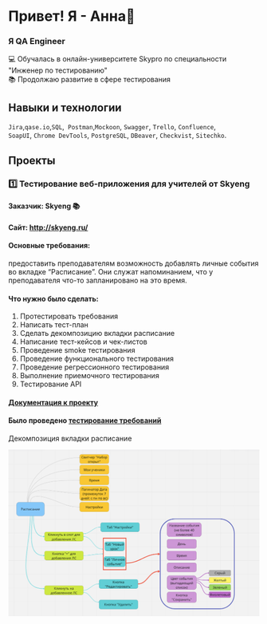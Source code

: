 # Привет! Я - Анна👋

### Я QA Engineer

💻 Обучалась в онлайн-университете Skypro по специальности "Инженер по тестированию" <br>
📚 Продолжаю развитие в сфере тестирования

## Навыки и технологии
``Jira``,``qase.io``,``SQL``,`` Postman``,``Mockoon``, ``Swagger``, ``Trello``, ``Confluence``, <br>
``SoapUI``, ``Chrome DevTools``, ``PostgreSQL``, ``DBeaver``, ``Checkvist``, ``Sitechko``.

## Проекты

### 1️⃣ Тестирование веб-приложения для учителей от Skyeng <br>

#### Заказчик: Skyeng 📚 <br>
#### Сайт: http://skyeng.ru/ <br>
#### Основные требования: 
предоставить преподавателям возможность добавлять личные события во вкладке “Расписание”. Они служат напоминанием, что у преподавателя что-то запланировано на это время. <br>
#### Что нужно было сделать: <br>
1. Протестировать требования <br>
2. Написать тест-план <br>
3. Сделать декомпозицию вкладки расписание <br>
4. Написание тест-кейсов и чек-листов <br>
5. Проведение smoke тестирования <br>
6. Проведение функционального тестирования <br>
7. Проведение регрессионного тестирования <br>
8. Выполнение приемочного тестирования <br>
9. Тестирование API <br>

#### [Документация к проекту](https://docs.google.com/document/d/1KwkCh_gRAfiC7G064XySrrjeC8QjsXxQB1HDDupdY1Q/edit?usp=sharing)

#### Было проведено [тестирование требований](https://docs.google.com/document/d/16epjLObPLmSWFnM1wbYbG_3lDmCdzyGLICrPEM8CyhQ/edit?usp=sharing)

Декомпозиция вкладки расписание

![image](https://github.com/burovanya/portfolio-qa/blob/main/Miro.jpg)



